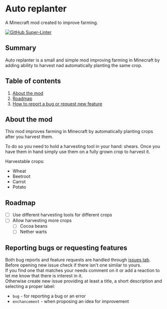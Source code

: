 # Auto replanter
A Minecraft mod created to improve farming.

[![GitHub Super-Linter](https://github.com/cichu/minecraft-auto-replanter/workflows/Gradle%20Error%20Checker/badge.svg)](https://github.com/marketplace/actions/super-linter)

## Summary
Auto replanter is a small and simple mod improving farming in Minecraft by adding ability to harvest nad automatically planting the same crop.

## Table of contents
1. [About the mod](#about-the-mod)
2. [Roadmap](#roadmap)
3. [How to report a bug or request new feature](#reporting-bugs-or-requesting-features)

## About the mod
This mod improves farming in Minecraft by automatically planting crops after you harvest them.

To do so you need to hold a harvesting tool in your hand: shears. Once you have them in hand simply use them on a fully grown crop to harvest it.

Harvestable crops:
- Wheat
- Beetroot
- Carrot
- Potato

## Roadmap
- [ ] Use different harvesting tools for different crops
- [ ] Allow harvesting more crops
  - [ ] Cocoa beans
  - [ ] Nether warts

## Reporting bugs or requesting features
Both bug reports and feature requests are handled through [issues tab](https://github.com/cichu/minecraft-auto-replanter/issues).
Before opening new issue check if there isn't one similar to yours.  
If you find one that matches your needs comment on it or add a reaction to let me know that there is interest in it.  
Otherwise create new issue providing at least a title, a short description and selecting a proper label:
- `bug` - for reporting a bug or an error
- `enchancement` - when proposing an idea for improvement